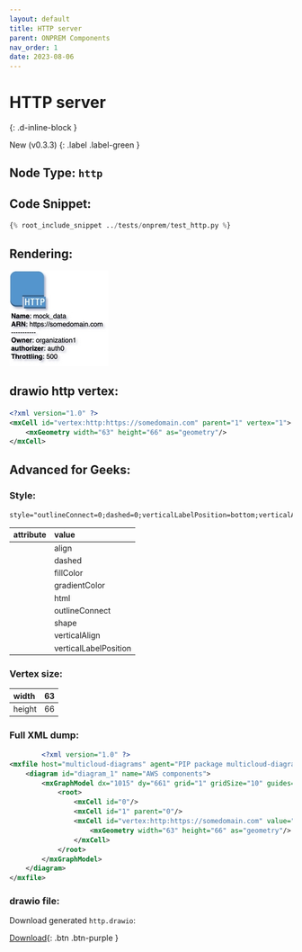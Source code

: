 ```yaml
---
layout: default
title: HTTP server
parent: ONPREM Components
nav_order: 1
date: 2023-08-06
---
```


# HTTP server
{: .d-inline-block }

New (v0.3.3)
{: .label .label-green }

## Node Type: ``http``

## Code Snippet:

```python
{% root_include_snippet ../tests/onprem/test_http.py %}
```

## Rendering:

![lambda](output/jpg/http.jpg)

## drawio http vertex:

```xml
<?xml version="1.0" ?>
<mxCell id="vertex:http:https://somedomain.com" parent="1" vertex="1">
    <mxGeometry width="63" height="66" as="geometry"/>
</mxCell>
```

## Advanced for Geeks:

### Style:
```html
style="outlineConnect=0;dashed=0;verticalLabelPosition=bottom;verticalAlign=top;align=left;html=1;shape=mxgraph.aws3.http_protocol;fillColor=#5294CF;gradientColor=none;"
```

| attribute | value |
|:----------|:------|
                |align| left |
                |dashed| 0 |
                |fillColor| #5294CF |
                |gradientColor| none |
                |html| 1 |
                |outlineConnect| 0 |
                |shape| mxgraph.aws3.http_protocol |
                |verticalAlign| top |
                |verticalLabelPosition| bottom |
    
### Vertex size:

| width    | 63  |
|:---------|:-----------|
| height   | 66 |

### Full XML dump:
```xml
        <?xml version="1.0" ?>
<mxfile host="multicloud-diagrams" agent="PIP package multicloud-diagrams. Generate resources in draw.io compatible format for Cloud infrastructure. Copyrights @ Roman Tsypuk 2023. MIT license." type="MultiCloud">
    <diagram id="diagram_1" name="AWS components">
        <mxGraphModel dx="1015" dy="661" grid="1" gridSize="10" guides="1" tooltips="1" connect="1" arrows="1" fold="1" page="1" pageScale="1" pageWidth="850" pageHeight="1100" math="0" shadow="1">
            <root>
                <mxCell id="0"/>
                <mxCell id="1" parent="0"/>
                <mxCell id="vertex:http:https://somedomain.com" value="&lt;b&gt;Name&lt;/b&gt;: mock_data&lt;BR&gt;&lt;b&gt;ARN&lt;/b&gt;: https://somedomain.com&lt;BR&gt;-----------&lt;BR&gt;&lt;b&gt;Owner&lt;/b&gt;: organization1&lt;BR&gt;&lt;b&gt;authorizer&lt;/b&gt;: auth0&lt;BR&gt;&lt;b&gt;Throttling&lt;/b&gt;: 500" style="outlineConnect=0;dashed=0;verticalLabelPosition=bottom;verticalAlign=top;align=left;html=1;shape=mxgraph.aws3.http_protocol;fillColor=#5294CF;gradientColor=none;" parent="1" vertex="1">
                    <mxGeometry width="63" height="66" as="geometry"/>
                </mxCell>
            </root>
        </mxGraphModel>
    </diagram>
</mxfile>
```

### drawio file:

Download generated ``http.drawio``:

[Download](output/drawio/http.drawio){: .btn .btn-purple }